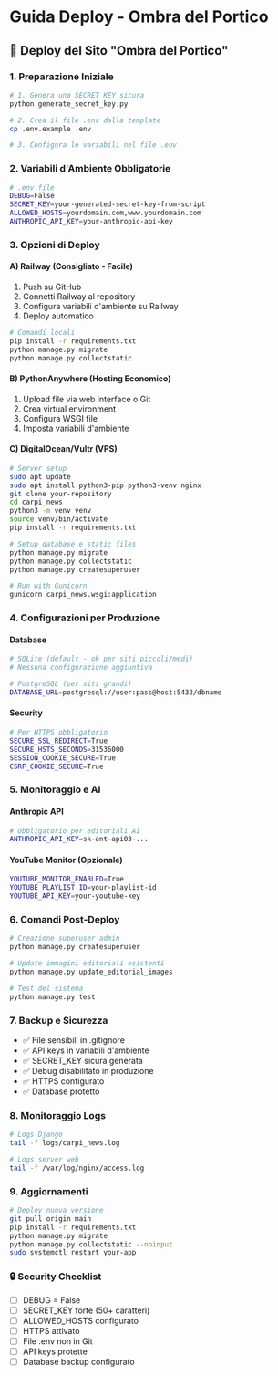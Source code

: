 # Guida Deploy - Ombra del Portico

## 🚀 Deploy del Sito "Ombra del Portico"

### 1. Preparazione Iniziale

```bash
# 1. Genera una SECRET_KEY sicura
python generate_secret_key.py

# 2. Crea il file .env dalla template
cp .env.example .env

# 3. Configura le variabili nel file .env
```

### 2. Variabili d'Ambiente Obbligatorie

```bash
# .env file
DEBUG=False
SECRET_KEY=your-generated-secret-key-from-script
ALLOWED_HOSTS=yourdomain.com,www.yourdomain.com
ANTHROPIC_API_KEY=your-anthropic-api-key
```

### 3. Opzioni di Deploy

#### A) Railway (Consigliato - Facile)

1. Push su GitHub
2. Connetti Railway al repository
3. Configura variabili d'ambiente su Railway
4. Deploy automatico

```bash
# Comandi locali
pip install -r requirements.txt
python manage.py migrate
python manage.py collectstatic
```

#### B) PythonAnywhere (Hosting Economico)

1. Upload file via web interface o Git
2. Crea virtual environment
3. Configura WSGI file
4. Imposta variabili d'ambiente

#### C) DigitalOcean/Vultr (VPS)

```bash
# Server setup
sudo apt update
sudo apt install python3-pip python3-venv nginx
git clone your-repository
cd carpi_news
python3 -m venv venv
source venv/bin/activate
pip install -r requirements.txt

# Setup database e static files
python manage.py migrate
python manage.py collectstatic
python manage.py createsuperuser

# Run with Gunicorn
gunicorn carpi_news.wsgi:application
```

### 4. Configurazioni per Produzione

#### Database
```bash
# SQLite (default - ok per siti piccoli/medi)
# Nessuna configurazione aggiuntiva

# PostgreSQL (per siti grandi)
DATABASE_URL=postgresql://user:pass@host:5432/dbname
```

#### Security
```bash
# Per HTTPS obbligatorio
SECURE_SSL_REDIRECT=True
SECURE_HSTS_SECONDS=31536000
SESSION_COOKIE_SECURE=True
CSRF_COOKIE_SECURE=True
```

### 5. Monitoraggio e AI

#### Anthropic API
```bash
# Obbligatorio per editoriali AI
ANTHROPIC_API_KEY=sk-ant-api03-...
```

#### YouTube Monitor (Opzionale)
```bash
YOUTUBE_MONITOR_ENABLED=True
YOUTUBE_PLAYLIST_ID=your-playlist-id
YOUTUBE_API_KEY=your-youtube-key
```

### 6. Comandi Post-Deploy

```bash
# Creazione superuser admin
python manage.py createsuperuser

# Update immagini editoriali esistenti
python manage.py update_editorial_images

# Test del sistema
python manage.py test
```

### 7. Backup e Sicurezza

- ✅ File sensibili in .gitignore
- ✅ API keys in variabili d'ambiente  
- ✅ SECRET_KEY sicura generata
- ✅ Debug disabilitato in produzione
- ✅ HTTPS configurato
- ✅ Database protetto

### 8. Monitoraggio Logs

```bash
# Logs Django
tail -f logs/carpi_news.log

# Logs server web
tail -f /var/log/nginx/access.log
```

### 9. Aggiornamenti

```bash
# Deploy nuova versione
git pull origin main
pip install -r requirements.txt
python manage.py migrate
python manage.py collectstatic --noinput
sudo systemctl restart your-app
```

### 🔒 Security Checklist

- [ ] DEBUG = False
- [ ] SECRET_KEY forte (50+ caratteri)
- [ ] ALLOWED_HOSTS configurato
- [ ] HTTPS attivato
- [ ] File .env non in Git
- [ ] API keys protette
- [ ] Database backup configurato